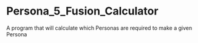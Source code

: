 # Persona_5_Fusion_Calculator
A program that will calculate which Personas are required to make a given Persona
